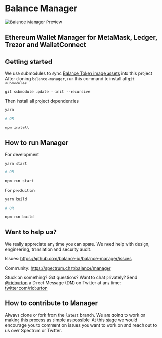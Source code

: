 # Balance Manager

<img src="https://cl.ly/0h173T3Q3p3n/app.png" alt="Balance Manager Preview">

## Ethereum Wallet Manager for MetaMask, Ledger, Trezor and WalletConnect

## Getting started

We use submodules to sync [Balance Token image assets](https://github.com/balance-io/tokens) into this project
After cloning `balance-manager`, run this command to install all `git submodules`

```
git submodule update --init --recursive
```

Then install all project dependencies

```sh
yarn

# OR

npm install
```

## How to run Manager

For development

```sh
yarn start

# OR

npm run start
```

For production

```sh
yarn build

# OR

npm run build
```

## Want to help us?

We really appreciate any time you can spare. We need help with design, engineering, translation and security audit.

Issues: https://github.com/balance-io/balance-manager/issues

Community: https://spectrum.chat/balance/manager

Stuck on something? Got questions? Want to chat privately? Send <a href="twitter.com/ricburton">@ricburton</a> a Direct Message (DM) on Twitter at any time: <a href="twitter.com/ricburton">twitter.com/ricburton</a>

## How to contribute to Manager

Always clone or fork from the `latest` branch.
We are going to work on making this process as simple as possible.
At this stage we would encourage you to comment on issues you want to work on and reach out to us over Spectrum or Twitter.
